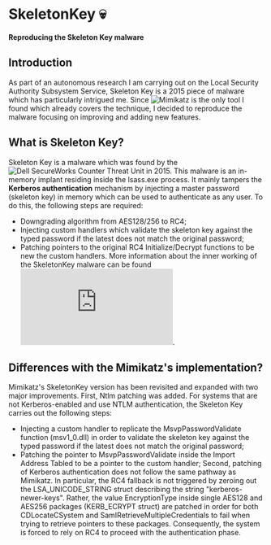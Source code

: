 # SkeletonKey 💀
__Reproducing the Skeleton Key malware__

## Introduction
As part of an autonomous research I am carrying out on the Local Security Authority Subsystem Service, Skeleton Key is a 2015 piece of malware which has particularly intrigued me. Since ![Mimikatz](https://github.com/gentilkiwi/mimikatz) is the only tool I found which already covers the technique, I decided to reproduce the malware focusing on improving and adding new features.

## What is Skeleton Key?
Skeleton Key is a malware which was found by the ![Dell SecureWorks Counter Threat Unit](https://www.secureworks.com/research/skeleton-key-malware-analysis) in 2015. This malware is an in-memory implant residing inside the lsass.exe process. It mainly tampers the __Kerberos authentication__ mechanism by injecting a master password (skeleton key) in memory which can be used to authenticate as any user. To do this, the following steps are required:
- Downgrading algorithm from AES128/256 to RC4;
- Injecting custom handlers which validate the skeleton key against the typed password if the latest does not match the original password;
- Patching pointers to the original RC4 Initialize/Decrypt functions to be new the custom handlers.
More information about the inner working of the SkeletonKey malware can be found ![here](https://www.virusbulletin.com/uploads/pdf/magazine/2016/vb201601-skeleton-key.pdf).

## Differences with the Mimikatz's implementation?
Mimikatz's SkeletonKey version has been revisited and expanded with two major improvements. First, Ntlm patching was added. For systems that are not Kerberos-enabled and use NTLM authentication, the Skeleton Key carries out the following steps:
- Injecting a custom handler to replicate the MsvpPasswordValidate function (msv1_0.dll) in order to validate the skeleton key against the typed password if the latest does not match the original password;
- Patching the pointer to MsvpPasswordValidate inside the Import Address Tabled to be a pointer to the custom handler;
Second, patching of Kerberos authentication does not follow the same pathway as Mimikatz. In particular, the RC4 fallback is not triggered by zeroing out the LSA_UNICODE_STRING struct describing the string "kerberos-newer-keys". Rather, the value EncryptionType inside single AES128 and AES256 packages (KERB_ECRYPT struct) are patched in order for both CDLocateCSystem and SamIRetrieveMultipleCredentials to fail when trying to retrieve pointers to these packages. Consequently, the system is forced to rely on RC4 to proceed with the authentication phase.